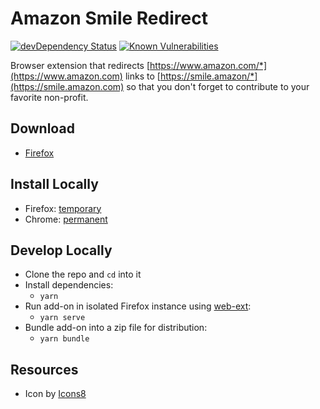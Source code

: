 # Amazon Smile Redirect

[![devDependency Status](https://david-dm.org/nitrohorse/amazon-smile-redirect/dev-status.svg)](https://david-dm.org/nitrohorse/amazon-smile-redirect#info=devDependencies)
[![Known Vulnerabilities](https://snyk.io/test/github/nitrohorse/amazon-smile-redirect/badge.svg?targetFile=package.json)](https://snyk.io/test/github/nitrohorse/amazon-smile-redirect?targetFile=package.json)

Browser extension that redirects [https://www.amazon.com/*](https://www.amazon.com) links to [https://smile.amazon/*](https://smile.amazon.com) so that you don't forget to contribute to your favorite non-profit.

## Download
* [Firefox](https://addons.mozilla.org/en-US/firefox/addon/amazon-smile-redirector/)

## Install Locally
* Firefox: [temporary](https://developer.mozilla.org/en-US/Add-ons/WebExtensions/Temporary_Installation_in_Firefox)
* Chrome: [permanent](https://superuser.com/questions/247651/how-does-one-install-an-extension-for-chrome-browser-from-the-local-file-system/247654#247654)

## Develop Locally
* Clone the repo and `cd` into it
* Install dependencies: 
	* `yarn`
* Run add-on in isolated Firefox instance using [web-ext](https://developer.mozilla.org/en-US/Add-ons/WebExtensions/Getting_started_with_web-ext):
	* `yarn serve`
* Bundle add-on into a zip file for distribution:
	* `yarn bundle`

## Resources
* Icon by [Icons8](https://icons8.com/)
